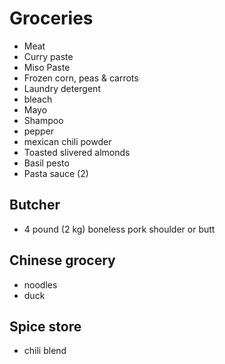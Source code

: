 # Groceries

- Meat
- Curry paste
- Miso Paste
- Frozen corn, peas & carrots
- Laundry detergent
- bleach
- Mayo
- Shampoo
- pepper
- mexican chili powder
- Toasted slivered almonds
- Basil pesto
- Pasta sauce (2)

## Butcher

- 4 pound (2 kg) boneless pork shoulder or butt

## Chinese grocery

- noodles
- duck

## Spice store

- chili blend
